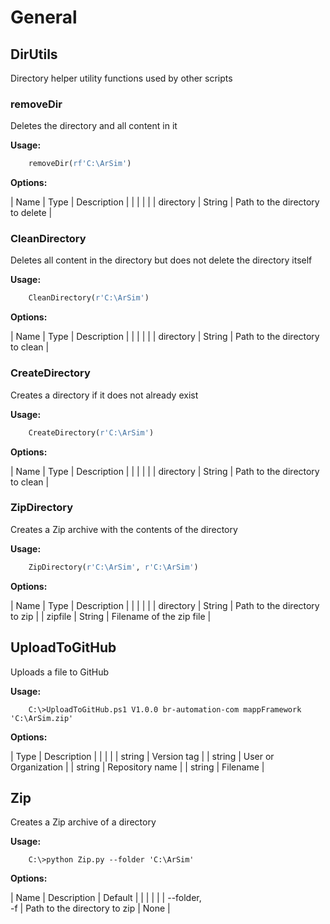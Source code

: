 
# General 

## DirUtils

Directory helper utility functions used by other scripts

### removeDir

Deletes the directory and all content in it

**Usage:**
```python 
    removeDir(rf'C:\ArSim')
```

**Options:**

| Name | Type | Description |
| | | |
| directory | String | Path to the directory to delete |

### CleanDirectory

Deletes all content in the directory but does not delete the directory itself

**Usage:**
```python 
    CleanDirectory(r'C:\ArSim')
```

**Options:**

| Name | Type | Description |
| | | |
| directory | String | Path to the directory to clean |

### CreateDirectory

Creates a directory if it does not already exist

**Usage:**
```python 
    CreateDirectory(r'C:\ArSim')
```

**Options:**

| Name | Type | Description |
| | | |
| directory | String | Path to the directory to clean |

### ZipDirectory

Creates a Zip archive with the contents of the directory

**Usage:**
```python 
    ZipDirectory(r'C:\ArSim', r'C:\ArSim')
```

**Options:**

| Name | Type | Description |
| | | |
| directory | String | Path to the directory to zip |
| zipfile | String | Filename of the zip file |

## UploadToGitHub

Uploads a file to GitHub

**Usage:**
``` console 
    C:\>UploadToGitHub.ps1 V1.0.0 br-automation-com mappFramework 'C:\ArSim.zip'
```

**Options:**

| Type | Description |
| | |
| string | Version tag |
| string | User or Organization |
| string | Repository name |
| string | Filename |


## Zip

Creates a Zip archive of a directory

**Usage:**
``` console 
    C:\>python Zip.py --folder 'C:\ArSim'
```

**Options:**

| Name | Description | Default |
| | | |
| --folder,<br>-f | Path to the directory to zip | None |

